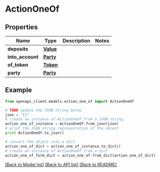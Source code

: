 # ActionOneOf


## Properties
Name | Type | Description | Notes
------------ | ------------- | ------------- | -------------
**deposits** | [**Value**](Value.md) |  | 
**into_account** | [**Party**](Party.md) |  | 
**of_token** | [**Token**](Token.md) |  | 
**party** | [**Party**](Party.md) |  | 

## Example

```python
from openapi_client.models.action_one_of import ActionOneOf

# TODO update the JSON string below
json = "{}"
# create an instance of ActionOneOf from a JSON string
action_one_of_instance = ActionOneOf.from_json(json)
# print the JSON string representation of the object
print ActionOneOf.to_json()

# convert the object into a dict
action_one_of_dict = action_one_of_instance.to_dict()
# create an instance of ActionOneOf from a dict
action_one_of_form_dict = action_one_of.from_dict(action_one_of_dict)
```
[[Back to Model list]](../README.md#documentation-for-models) [[Back to API list]](../README.md#documentation-for-api-endpoints) [[Back to README]](../README.md)


